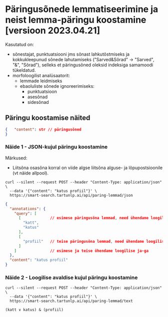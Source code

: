 # Päringusõnede lemmatiseerimine ja neist lemma-päringu koostamine  [versioon 2023.04.21]

Kasutatud on:

* sõnestajat, punktuatsiooni jms sõnast lahkutõstmiseks ja kokkukleepunud sõnede lahutamiseks ("Sarved&Sõrad" -> "Sarved", "&", "Sõrad"),
  selleks et päringusõned oleksid indeksiga samamoodi tükeldatud.
* morfoloogilist analüsaatorit:
  * lemmade leidmiseks
  * ebaoluliste sõnede ignoreerimiseks:
    * punktuatsioon
    * asesõnad
    * sidesõnad

## Päringu koostamise näited

```json
{   "content": str // päringusõned
}
```

### Näide 1 - JSON-kujul päringu koostamine

Märkused:

* Liitsõna osasõna korral on viide algse liitsõna alguse- ja lõpupostsioonile (vt näide allpool).

```cmdline
curl --silent --request POST --header "Content-Type: application/json" \
  --data '{"content": "katus profiil"}' \
  https://smart-search.tartunlp.ai/api/paring-lemmad/json
```

```json
{
  "annotations": {
    "query": [
      [             // esimese päringusõna lemmad, need ühendame loogilise võiga
        "katt",
        "katus"
      ],
      [
        "profiil"   // teise päringusõna lemmad, need ühendame loogilise või-ga
      ]
    ]               // esimese ja teise õhendame loogilise ja-ga
  },
  "content": "katus profiil"
}
```

### Näide 2 - Loogilise avaldise kujul päringu koostamine

```cmdline
curl --silent --request POST --header "Content-Type: application/json" \
  --data '{"content": "katus profiil"}' \
  https://smart-search.tartunlp.ai/api/paring-lemmad/text 
```

```text
(katt ∨ katus) & (profiil)
```
